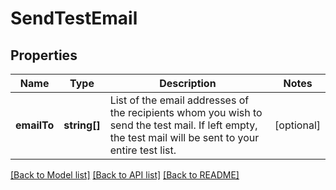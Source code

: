 # SendTestEmail

## Properties
Name | Type | Description | Notes
------------ | ------------- | ------------- | -------------
**emailTo** | **string[]** | List of the email addresses of the recipients whom you wish to send the test mail. If left empty, the test mail will be sent to your entire test list. | [optional] 

[[Back to Model list]](../../README.md#documentation-for-models) [[Back to API list]](../../README.md#documentation-for-api-endpoints) [[Back to README]](../../README.md)


